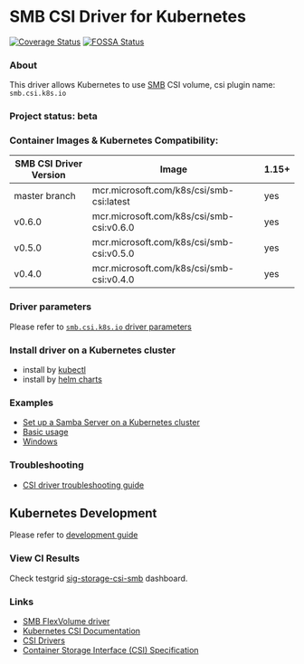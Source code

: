 # SMB CSI Driver for Kubernetes
[![Coverage Status](https://coveralls.io/repos/github/kubernetes-csi/csi-driver-smb/badge.svg?branch=master)](https://coveralls.io/github/kubernetes-csi/csi-driver-smb?branch=master)
[![FOSSA Status](https://app.fossa.io/api/projects/git%2Bgithub.com%2Fkubernetes-csi%2Fcsi-driver-smb.svg?type=shield)](https://app.fossa.io/projects/git%2Bgithub.com%2Fkubernetes-csi%2Fcsi-driver-smb?ref=badge_shield)

### About
This driver allows Kubernetes to use [SMB](https://wiki.wireshark.org/SMB) CSI volume, csi plugin name: `smb.csi.k8s.io`

### Project status: beta

### Container Images & Kubernetes Compatibility:
|SMB CSI Driver Version  | Image                                        | 1.15+  |
|------------------------|----------------------------------------------|--------|
|master branch           |mcr.microsoft.com/k8s/csi/smb-csi:latest      | yes    |
|v0.6.0                  |mcr.microsoft.com/k8s/csi/smb-csi:v0.6.0      | yes    |
|v0.5.0                  |mcr.microsoft.com/k8s/csi/smb-csi:v0.5.0      | yes    |
|v0.4.0                  |mcr.microsoft.com/k8s/csi/smb-csi:v0.4.0      | yes    |

### Driver parameters
Please refer to [`smb.csi.k8s.io` driver parameters](./docs/driver-parameters.md)

### Install driver on a Kubernetes cluster
 - install by [kubectl](./docs/install-smb-csi-driver.md)
 - install by [helm charts](./charts)
 
### Examples
 - [Set up a Samba Server on a Kubernetes cluster](./deploy/example/smb-provisioner/)
 - [Basic usage](./deploy/example/e2e_usage.md)
 - [Windows](./deploy/example/windows)

### Troubleshooting
 - [CSI driver troubleshooting guide](./docs/csi-debug.md) 

## Kubernetes Development
Please refer to [development guide](./docs/csi-dev.md)

### View CI Results
Check testgrid [sig-storage-csi-smb](https://testgrid.k8s.io/sig-storage-csi-other) dashboard.

### Links
 - [SMB FlexVolume driver](https://github.com/Azure/kubernetes-volume-drivers/tree/master/flexvolume/smb)
 - [Kubernetes CSI Documentation](https://kubernetes-csi.github.io/docs/)
 - [CSI Drivers](https://github.com/kubernetes-csi/drivers)
 - [Container Storage Interface (CSI) Specification](https://github.com/container-storage-interface/spec)
